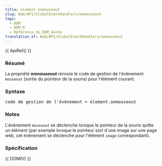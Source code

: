 ```yaml
---
title: element.onmouseout
slug: Web/API/GlobalEventHandlers/onmouseout
tags:
  - DOM
  - DOM_0
  - Référence_du_DOM_Gecko
translation_of: Web/API/GlobalEventHandlers/onmouseout
---
```

<p>{{ ApiRef() }}</p>
<h3 id="R.C3.A9sum.C3.A9">Résumé</h3>
<p>La propriété <b>onmouseout</b> renvoie le code de gestion de l'évènement <code>mouseout</code> (sortie du pointeur de la souris) pour l'élément courant.</p>
<h3 id="Syntaxe">Syntaxe</h3>
<pre class="eval">code de gestion de l'évènement = element.onmouseout
</pre>
<h3 id="Notes">Notes</h3>
<p>L'évènement <code>mouseout</code> se déclenche lorsque le pointeur de la souris quitte un élément (par exemple lorsque le pointeur sort d'une image sur une page web, cet évènement se déclenche pour l'élément <code>image</code> correspondant).</p>
<h3 id="Sp.C3.A9cification">Spécification</h3>
<p>{{ DOM0() }}</p>